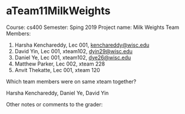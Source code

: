 # aTeam11MilkWeights

Course: cs400
Semester: Sping 2019
Project name: Milk Weights
Team Members:
1. Harsha Kenchareddy, Lec 001, kenchareddy@wisc.edu
2. David Yin, Lec 001, xteam102, dyin29@wisc.edu
3. Daniel Ye, Lec 001, xteam102, dye26@wisc.edu
4. Matthew Parker, Lec 002, xteam 228
5. Anvit Thekatte, Lec 001, xteam 120

Which team members were on same xteam together?

Harsha Kenchareddy, Daniel Ye, David Yin

Other notes or comments to the grader:

 
